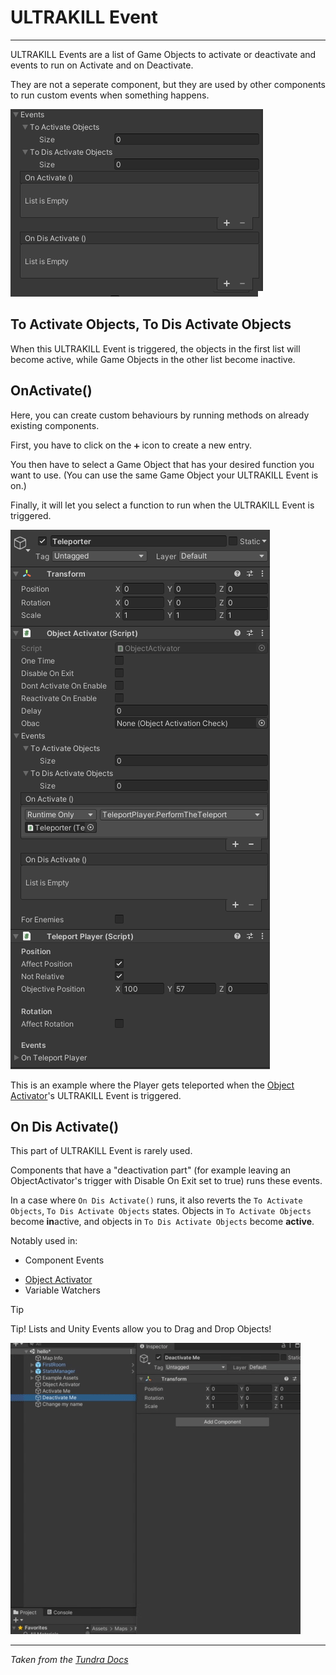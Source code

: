 # ULTRAKILL Event
---

ULTRAKILL Events are a list of Game Objects to activate or deactivate and events to run on Activate and on Deactivate.

They are not a seperate component, but they are used by other components to run custom events when something happens.

![ULTRAKILL Event](assets/ultrakill-event-component.png)

## To Activate Objects, To Dis Activate Objects
When this ULTRAKILL Event is triggered, the objects in the first list will become active, while Game Objects in the other list become inactive.

## OnActivate()
Here, you can create custom behaviours by running methods on already existing components.

First, you have to click on the `➕` icon to create a new entry.

You then have to select a Game Object that has your desired function you want to use. (You can use the same Game Object your ULTRAKILL Event is on.)

Finally, it will let you select a function to run when the ULTRAKILL Event is triggered.

![Object Activator Example](assets/ultrakill-event-example.png)

This is an example where the Player gets teleported when the [Object Activator](/components/object-activator)'s ULTRAKILL Event is triggered.

## On Dis Activate()
This part of ULTRAKILL Event is rarely used.

Components that have a "deactivation part" (for example leaving an ObjectActivator's trigger with Disable On Exit set to true) runs these events.

In a case where `On Dis Activate()` runs, it also reverts the `To Activate Objects`, `To Dis Activate Objects` states. Objects in `To Activate Objects` become **in**active, and objects in `To Dis Activate Objects` become **active**.

Notably used in:
* Component Events
- [Object Activator](/components/object-activator)
- Variable Watchers

> [!TIP]
> Tip! Lists and Unity Events allow you to Drag and Drop Objects!

![Drag and Drop](assets/ultrakill-event-drag-drop.gif)


---
*Taken from the [Tundra Docs](https://docs.tundra.pitr.dev/components/ultrakill-event/)*
